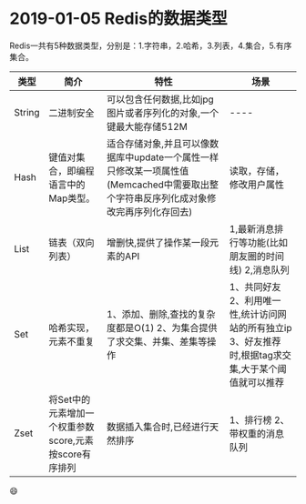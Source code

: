 # 2019-01-05 Redis的数据类型

Redis一共有5种数据类型，分别是：1.字符串，2.哈希，3.列表，4.集合，5.有序集合。

| 类型   | 简介                                                   | 特性                                                         | 场景                                                         |
| ------ | ------------------------------------------------------ | ------------------------------------------------------------ | ------------------------------------------------------------ |
| String | 二进制安全                                             | 可以包含任何数据,比如jpg图片或者序列化的对象,一个键最大能存储512M | ----                                                         |
| Hash   | 键值对集合，即编程语言中的Map类型。                    | 适合存储对象,并且可以像数据库中update一个属性一样只修改某一项属性值(Memcached中需要取出整个字符串反序列化成对象修改完再序列化存回去) | 读取，存储，修改用户属性                                     |
| List   | 链表（双向列表）                                       | 增删快,提供了操作某一段元素的API                             | 1,最新消息排行等功能(比如朋友圈的时间线) 2,消息队列          |
| Set    | 哈希实现，元素不重复                                   | 1、添加、删除,查找的复杂度都是O(1) 2、为集合提供了求交集、并集、差集等操作 | 1、共同好友 2、利用唯一性,统计访问网站的所有独立ip 3、好友推荐时,根据tag求交集,大于某个阈值就可以推荐 |
| Zset   | 将Set中的元素增加一个权重参数score,元素按score有序排列 | 数据插入集合时,已经进行天然排序                              | 1、排行榜 2、带权重的消息队列                                |

:smile:

